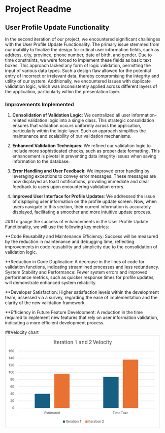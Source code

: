 # Project Readme

## User Profile Update Functionality

In the second iteration of our project, we encountered significant challenges with the User Profile Update Functionality. The primary issue stemmed from our inability to finalize the design for critical user information fields, such as address, city, province, phone number, date of birth, and gender. Due to time constraints, we were forced to implement these fields as basic text boxes. This approach lacked any form of logic validation, permitting the input of various data types. Such a design flaw allowed for the potential entry of incorrect or irrelevant data, thereby compromising the integrity and utility of our system. Additionally, we encountered issues with duplicate validation logic, which was inconsistently applied across different layers of the application, particularly within the presentation layer.

### Improvements Implemented

1. **Consolidation of Validation Logic**: We centralized all user information-related validation logic into a single class. This strategic consolidation ensures that validation occurs uniformly across the application, particularly within the logic layer. Such an approach simplifies the maintenance and scalability of our validation mechanisms.

2. **Enhanced Validation Techniques**: We refined our validation logic to include more sophisticated checks, such as proper date formatting. This enhancement is pivotal in preventing data integrity issues when saving information to the database.

3. **Error Handling and User Feedback**: We improved error handling by leveraging exceptions to convey error messages. These messages are now displayed as toast notifications, providing immediate and clear feedback to users upon encountering validation errors.

4. **Improved User Interface for Profile Updates**: We addressed the issue of displaying user information on the profile update screen. Now, when users navigate to this section, their current information is accurately displayed, facilitating a smoother and more intuitive update process.

###To gauge the success of enhancements in the User Profile Update Functionality, we will use the following key metrics:

    
**Code Reusability and Maintenance Efficiency: Success will be measured by the reduction in maintenance and debugging time, reflecting improvements in code reusability and simplicity due to the consolidation of validation logic.

**Reduction in Code Duplication: A decrease in the lines of code for validation functions, indicating streamlined processes and less redundancy.
System Stability and Performance: Fewer system errors and improved performance metrics, such as quicker response times for profile updates, will demonstrate enhanced system reliability.

**Developer Satisfaction: Higher satisfaction levels within the development team, assessed via a survey, regarding the ease of implementation and the clarity of the new validation framework.

**Efficiency in Future Feature Development: A reduction in the time required to implement new features that rely on user information validation, indicating a more efficient development process.

##Velocity chart
![Velocity](docs/Velocity.png)

